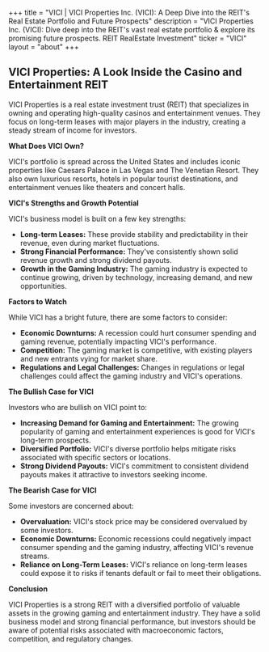 +++
title = "VICI |  VICI Properties Inc. (VICI): A Deep Dive into the REIT's Real Estate Portfolio and Future Prospects"
description = "VICI Properties Inc. (VICI): Dive deep into the REIT's vast real estate portfolio & explore its promising future prospects. REIT RealEstate Investment"
ticker = "VICI"
layout = "about"
+++

        


## VICI Properties: A Look Inside the Casino and Entertainment REIT

VICI Properties is a real estate investment trust (REIT) that specializes in owning and operating high-quality casinos and entertainment venues. They focus on long-term leases with major players in the industry, creating a steady stream of income for investors.

**What Does VICI Own?**

VICI's portfolio is spread across the United States and includes iconic properties like Caesars Palace in Las Vegas and The Venetian Resort. They also own luxurious resorts, hotels in popular tourist destinations, and entertainment venues like theaters and concert halls. 

**VICI's Strengths and Growth Potential**

VICI's business model is built on a few key strengths:

* **Long-term Leases:** These provide stability and predictability in their revenue, even during market fluctuations.
* **Strong Financial Performance:** They've consistently shown solid revenue growth and strong dividend payouts.
* **Growth in the Gaming Industry:** The gaming industry is expected to continue growing, driven by technology, increasing demand, and new opportunities.

**Factors to Watch**

While VICI has a bright future, there are some factors to consider:

* **Economic Downturns:** A recession could hurt consumer spending and gaming revenue, potentially impacting VICI's performance.
* **Competition:** The gaming market is competitive, with existing players and new entrants vying for market share.
* **Regulations and Legal Challenges:** Changes in regulations or legal challenges could affect the gaming industry and VICI's operations.

**The Bullish Case for VICI**

Investors who are bullish on VICI point to:

* **Increasing Demand for Gaming and Entertainment:** The growing popularity of gaming and entertainment experiences is good for VICI's long-term prospects.
* **Diversified Portfolio:** VICI's diverse portfolio helps mitigate risks associated with specific sectors or locations.
* **Strong Dividend Payouts:**  VICI's commitment to consistent dividend payouts makes it attractive to investors seeking income.

**The Bearish Case for VICI**

Some investors are concerned about:

* **Overvaluation:** VICI's stock price may be considered overvalued by some investors.
* **Economic Downturns:** Economic recessions could negatively impact consumer spending and the gaming industry, affecting VICI's revenue streams.
* **Reliance on Long-Term Leases:**  VICI's reliance on long-term leases could expose it to risks if tenants default or fail to meet their obligations.

**Conclusion**

VICI Properties is a strong REIT with a diversified portfolio of valuable assets in the growing gaming and entertainment industry. They have a solid business model and strong financial performance, but investors should be aware of potential risks associated with macroeconomic factors, competition, and regulatory changes. 

        